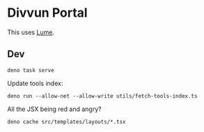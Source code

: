 # Divvun Portal

This uses [Lume](https://lume.land/docs/overview/about-lume/).

## Dev

```
deno task serve
```

Update tools index:

```
deno run --allow-net --allow-write utils/fetch-tools-index.ts
```

All the JSX being red and angry?

```
deno cache src/templates/layouts/*.tsx
```
